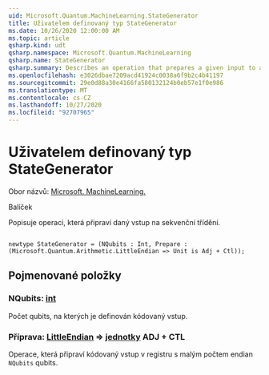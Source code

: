 ```yaml
---
uid: Microsoft.Quantum.MachineLearning.StateGenerator
title: Uživatelem definovaný typ StateGenerator
ms.date: 10/26/2020 12:00:00 AM
ms.topic: article
qsharp.kind: udt
qsharp.namespace: Microsoft.Quantum.MachineLearning
qsharp.name: StateGenerator
qsharp.summary: Describes an operation that prepares a given input to a sequential classifier.
ms.openlocfilehash: e3026dbae7209acd41924c0038a6f9b2c4b41197
ms.sourcegitcommit: 29e0d88a30e4166fa580132124b0eb57e1f0e986
ms.translationtype: MT
ms.contentlocale: cs-CZ
ms.lasthandoff: 10/27/2020
ms.locfileid: "92707965"
---
```

# <a name="stategenerator-user-defined-type"></a>Uživatelem definovaný typ StateGenerator

Obor názvů: [Microsoft. MachineLearning.](xref:Microsoft.Quantum.MachineLearning)

Balíček [](https://nuget.org/packages/)


Popisuje operaci, která připraví daný vstup na sekvenční třídění.

```qsharp

newtype StateGenerator = (NQubits : Int, Prepare : (Microsoft.Quantum.Arithmetic.LittleEndian => Unit is Adj + Ctl));
```



## <a name="named-items"></a>Pojmenované položky

### <a name="nqubits--int"></a>NQubits: [int](xref:microsoft.quantum.lang-ref.int)

Počet qubits, na kterých je definován kódovaný vstup.
### <a name="prepare--littleendian--unit-adj--ctl"></a>Příprava: [LittleEndian](xref:Microsoft.Quantum.Arithmetic.LittleEndian) => [jednotky](xref:microsoft.quantum.lang-ref.unit) ADJ + CTL

Operace, která připraví kódovaný vstup v registru s malým počtem endian `NQubits` qubits.